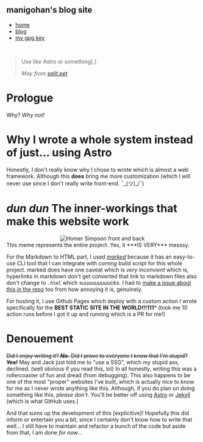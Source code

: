 <!--
// SPDX-License-Identifier: CC-BY-NC-SA-1.0
// TITLE: The stupidest static site ever -- and how I made it
// DATE: 2025-05-17
// AUTHOR: manigohan
-->
<link rel="stylesheet" href="https://matcha.mizu.sh/matcha.css">
<link rel="stylesheet" href="../style.css">
<link rel="preconnect" href="https://rsms.me/">
<link rel="stylesheet" href="https://rsms.me/inter/inter.css">
<title>manigohan's website</title>

## manigohan's blog site

- [home](../index.html)
- [blog](index.html)
- [my gpg key](../gpg-key-manigohan-at-national-dot-shitposting-dot-agency-2025-07-16.txt)

<br>

<blockquote>
    <p>
        Use like Astro or something[.]
    </p>
    <cite>May from <a href="https://split.pet">split.pet</a></cite>
</blockquote>

# Prologue
Why? *Why not!* 

# Why I wrote a whole system instead of just... using Astro
Honestly, *I* don't really know why I chose to wrote which is almost a web framework. Although this **does** bring me more customization (which I will never use since I don't really write front-end. ¯\_(ツ)_/¯) 

# *dun dun* The inner-workings that make this website work
<div style="text-align: center;">
    <img src="https://i.imgflip.com/2/2qpumc.jpg" alt="Homer Simpson front and back"/>
</div>
This meme represents the entire project. Yes, it ***IS VERY*** messsy.

For the Markdown to HTML part, I used [*marked*](https://github.com/markedjs/marked) because it has an easy-to-use CLI tool that I can integrate with *coming* build script for this whole project. marked does have one caveat which is *very inconvient* which is, hyperlinks in markdown don't get converted that link to markdown files also don't change to `.html` which *suuuuuuuuucks*. I had to [make a issue about this in the repo](https://github.com/markedjs/marked/issues/3686) too from how annoying it is, genuinely.

For hosting it, I use Github Pages which deploy with a custom action I wrote specifically for the **BEST STATIC SITE IN THE WORLD!!!111*** (took me 10 action runs before I got it up and running which is a PR for me!)

# Denouement
~~Did I enjoy writing it? ***No.*** Did I prove to everyone I know that I'm stupid? ***Yes!***~~
May and Jack just told me to "use a SSG", which my stupid ass, declined. (well obvious if you read this, lol)
In all honestly, writing this was a rollercoaster of fun and dread (from debugging). This also happens to be one of the most "proper" websites I've built, which is actually nice to know for me as I never wrote anything like this. Although, if you do plan on doing something like this, *please don't.* You'll be better off using [Astro](https://astro.build/) or [Jekyll](https://jekyllrb.com/) (which is what GitHub uses.)

And that sums up the development of this [explicitive]! Hopefully this did inform or entertain you a bit, since I certainly don't know how to write that well... I still have to maintain and refactor a bunch of the code but aside from that, I am done *for now...*

 
